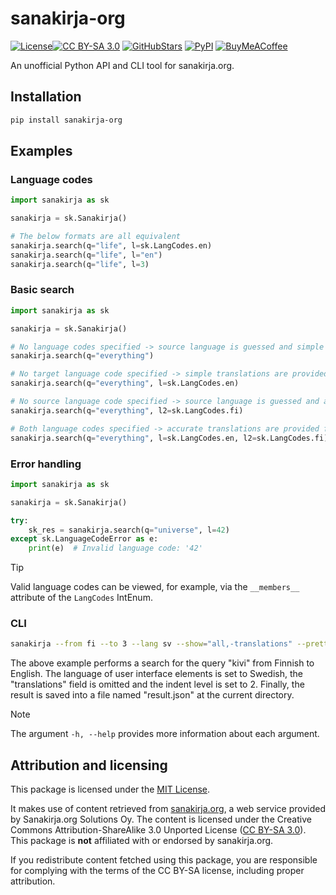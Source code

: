 # sanakirja-org

[![License](https://img.shields.io/github/license/AceHanded/sanakirja-org?style=for-the-badge)](https://github.com/AceHanded/sanakirja-org/blob/main/LICENSE)[![CC BY-SA 3.0](https://img.shields.io/badge/CC--BY--SA--3.0-orange?style=for-the-badge)](https://github.com/AceHanded/sanakirja-org/blob/main/LICENSE.CC-BY-SA)
[![GitHubStars](https://img.shields.io/github/stars/AceHanded/sanakirja-org?style=for-the-badge&logo=github&labelColor=black)](https://github.com/AceHanded/sanakirja-org)
[![PyPI](https://img.shields.io/pypi/dd/sanakirja-org?style=for-the-badge&logo=pypi&logoColor=white&labelColor=blue)](https://pypi.org/project/sanakirja-org/)
[![BuyMeACoffee](https://img.shields.io/badge/Buy%20Me%20a%20Coffee-ffdd00?style=for-the-badge&logo=buy-me-a-coffee&logoColor=black)](https://buymeacoffee.com/acehand)

An unofficial Python API and CLI tool for sanakirja.org.

## Installation

```bash
pip install sanakirja-org
```

## Examples

### Language codes

```python
import sanakirja as sk

sanakirja = sk.Sanakirja()

# The below formats are all equivalent
sanakirja.search(q="life", l=sk.LangCodes.en)
sanakirja.search(q="life", l="en")
sanakirja.search(q="life", l=3)
```

### Basic search

```python
import sanakirja as sk

sanakirja = sk.Sanakirja()

# No language codes specified -> source language is guessed and simple translations are provided for each language
sanakirja.search(q="everything")

# No target language code specified -> simple translations are provided from the source language to each language
sanakirja.search(q="everything", l=sk.LangCodes.en)

# No source language code specified -> source language is guessed and accurate translations are provided for the target language
sanakirja.search(q="everything", l2=sk.LangCodes.fi)

# Both language codes specified -> accurate translations are provided from the source language to the target language
sanakirja.search(q="everything", l=sk.LangCodes.en, l2=sk.LangCodes.fi)
```

### Error handling

```python
import sanakirja as sk

sanakirja = sk.Sanakirja()

try:
    sk_res = sanakirja.search(q="universe", l=42)
except sk.LanguageCodeError as e:
    print(e)  # Invalid language code: '42'
```

> [!TIP]
> Valid language codes can be viewed, for example, via the `__members__` attribute of the `LangCodes` IntEnum.

### CLI

```bash
sanakirja --from fi --to 3 --lang sv --show="all,-translations" --pretty 2 --output "./result.json" kivi
```

The above example performs a search for the query "kivi" from Finnish to English. The language of user interface elements is set to Swedish, the "translations" field is omitted and the indent level is set to 2. Finally, the result is saved into a file named "result.json" at the current directory.

> [!NOTE]
> The argument `-h, --help` provides more information about each argument.

## Attribution and licensing

This package is licensed under the [MIT License](LICENSE).

It makes use of content retrieved from [sanakirja.org](https://sanakirja.org), a web service provided by Sanakirja.org Solutions Oy. The content is licensed under the Creative Commons Attribution-ShareAlike 3.0 Unported License ([CC BY-SA 3.0](LICENSE.CC-BY-SA)). \
This package is **not** affiliated with or endorsed by sanakirja.org.

If you redistribute content fetched using this package, you are responsible for complying with the terms of the CC BY-SA license, including proper attribution.